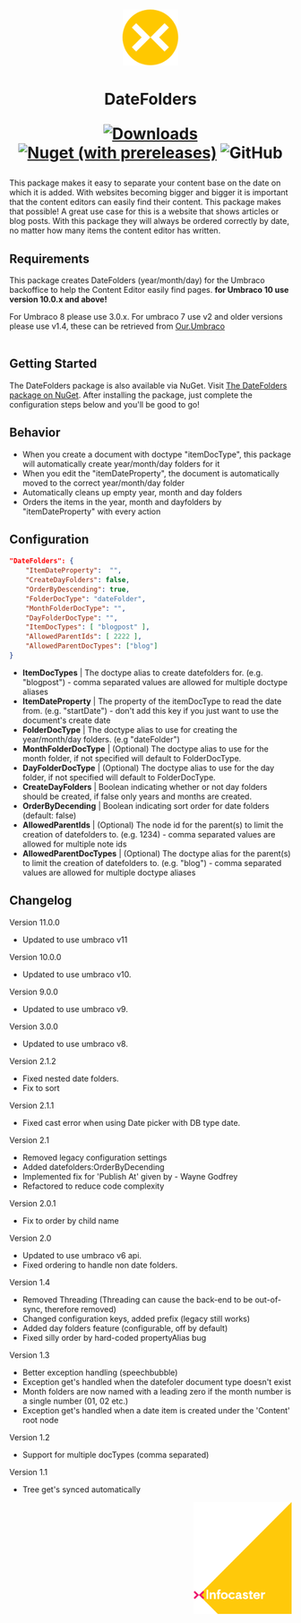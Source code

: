 <h3 align="center">
<img height="100" src="https://raw.githubusercontent.com/Infocaster/.github/main/assets/infocaster_nuget_yellow.svg">
</h3>

<h1 align="center">
DateFolders

[![Downloads](https://img.shields.io/nuget/dt/Infocaster.Umbraco.DateFolders?color=ff0069)](https://www.nuget.org/packages/Infocaster.Umbraco.DateFolders/)
[![Nuget (with prereleases)](https://img.shields.io/nuget/vpre/Infocaster.Umbraco.DateFolders?color=ffc800)](https://www.nuget.org/packages/Infocaster.Umbraco.DateFolders/)
![GitHub](https://img.shields.io/github/license/Infocaster/DateFolders?color=ff0069)

</h1>
This package makes it easy to separate your content base on the date on which it is added.
With websites becoming bigger and bigger it is important that the content editors can easily find their content. This package makes that possible!
A great use case for this is a website that shows articles or blog posts. With this package they will always be ordered correctly by date, no matter how many items the content editor has written.

## Requirements
This package creates DateFolders (year/month/day) for the Umbraco backoffice to help the Content Editor easily find pages.
**for Umbraco 10 use version 10.0.x and above!**

For Umbraco 8 please use 3.0.x. For umbraco 7 use v2 and older versions please use v1.4, these can be retrieved from [Our.Umbraco](https://our.umbraco.com/packages/developer-tools/datefolders/) <br> <br>


## Getting Started
The DateFolders package is also available via NuGet. Visit [The DateFolders package on NuGet](https://www.nuget.org/packages/Infocaster.Umbraco.DateFolders/).
After installing the package, just complete the configuration steps below and you'll be good to go!

## Behavior
- When you create a document with doctype "itemDocType", this package will automatically create year/month/day folders for it
- When you edit the "itemDateProperty", the document is automatically moved to the correct year/month/day folder
- Automatically cleans up empty year, month and day folders
- Orders the items in the year, month and dayfolders by "itemDateProperty" with every action

## Configuration
```json
"DateFolders": {
    "ItemDateProperty":  "",            
    "CreateDayFolders": false,          
    "OrderByDescending": true,          
    "FolderDocType": "dateFolder",      
    "MonthFolderDocType": "",      
    "DayFolderDocType": "",      
    "ItemDocTypes": [ "blogpost" ],
    "AllowedParentIds": [ 2222 ],
    "AllowedParentDocTypes": ["blog"]
}
```

- **ItemDocTypes** | The doctype alias to create datefolders for. (e.g. "blogpost") - comma separated values are allowed for multiple doctype aliases
- **ItemDateProperty** | The property of the itemDocType to read the date from. (e.g. "startDate") - don't add this key if you just want to use the document's create date
- **FolderDocType** | The doctype alias to use for creating the year/month/day folders. (e.g "dateFolder")
- **MonthFolderDocType** | (Optional) The doctype alias to use for the month folder, if not specified will default to FolderDocType.
- **DayFolderDocType** | (Optional) The doctype alias to use for the day folder, if not specified will default to FolderDocType.
- **CreateDayFolders** | Boolean indicating whether or not day folders should be created, if false only years and months are created.
- **OrderByDecending** | Boolean indicating sort order for date folders (default: false)
- **AllowedParentIds** | (Optional) The node id for the parent(s) to limit the creation of datefolders to. (e.g. 1234) - comma separated values are allowed for multiple note ids
- **AllowedParentDocTypes** | (Optional) The doctype alias for the parent(s) to limit the creation of datefolders to. (e.g. "blog") - comma separated values are allowed for multiple doctype aliases


## Changelog
Version 11.0.0
- Updated to use umbraco v11

Version 10.0.0
- Updated to use umbraco v10.

Version 9.0.0
- Updated to use umbraco v9.

Version 3.0.0 
- Updated to use umbraco v8.

Version 2.1.2
- Fixed nested date folders.
- Fix to sort

Version 2.1.1
- Fixed cast error when using Date picker with DB type date.

Version 2.1
- Removed legacy configuration settings
- Added datefolders:OrderByDecending
- Implemented fix for 'Publish At' given by - Wayne Godfrey
- Refactored to reduce code complexity

Version 2.0.1
- Fix to order by child name

Version 2.0
- Updated to use umbraco v6 api.
- Fixed ordering to handle non date folders.

Version 1.4
- Removed Threading (Threading can cause the back-end to be out-of-sync, therefore removed)
- Changed configuration keys, added prefix (legacy still works)
- Added day folders feature (configurable, off by default)
- Fixed silly order by hard-coded propertyAlias bug

Version 1.3
- Better exception handling (speechbubble)
- Exception get's handled when the datefoler document type doesn't exist
- Month folders are now named with a leading zero if the month number is a single number (01, 02 etc.)
- Exception get's handled when a date item is created under the 'Content' root node

Version 1.2
- Support for multiple docTypes (comma separated)

Version 1.1
- Tree get's synced automatically

<a href="https://infocaster.net">
<img align="right" height="200" src="https://raw.githubusercontent.com/Infocaster/.github/main/assets/Infocaster_Corner.png">
</a>